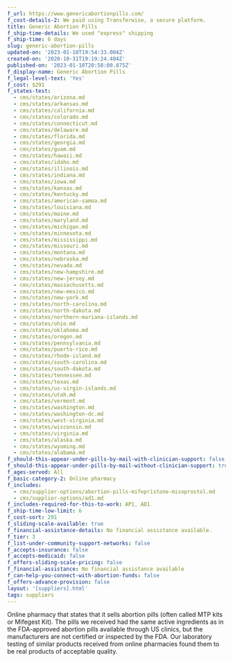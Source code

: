 ```yaml
---
f_url: https://www.genericabortionpills.com/
f_cost-details-2: We paid using Transferwise, a secure platform.
title: Generic Abortion Pills
f_ship-time-details: We used "express" shipping
f_ship-time: 6 days
slug: generic-abortion-pills
updated-on: '2023-01-10T19:54:33.004Z'
created-on: '2020-10-31T19:19:24.404Z'
published-on: '2023-01-10T20:58:00.875Z'
f_display-name: Generic Abortion Pills
f_legal-level-text: 'Yes'
f_cost: $291
f_states-test:
  - cms/states/arizona.md
  - cms/states/arkansas.md
  - cms/states/california.md
  - cms/states/colorado.md
  - cms/states/connecticut.md
  - cms/states/delaware.md
  - cms/states/florida.md
  - cms/states/georgia.md
  - cms/states/guam.md
  - cms/states/hawaii.md
  - cms/states/idaho.md
  - cms/states/illinois.md
  - cms/states/indiana.md
  - cms/states/iowa.md
  - cms/states/kansas.md
  - cms/states/kentucky.md
  - cms/states/american-samoa.md
  - cms/states/louisiana.md
  - cms/states/maine.md
  - cms/states/maryland.md
  - cms/states/michigan.md
  - cms/states/minnesota.md
  - cms/states/mississippi.md
  - cms/states/missouri.md
  - cms/states/montana.md
  - cms/states/nebraska.md
  - cms/states/nevada.md
  - cms/states/new-hampshire.md
  - cms/states/new-jersey.md
  - cms/states/massachusetts.md
  - cms/states/new-mexico.md
  - cms/states/new-york.md
  - cms/states/north-carolina.md
  - cms/states/north-dakota.md
  - cms/states/northern-mariana-islands.md
  - cms/states/ohio.md
  - cms/states/oklahoma.md
  - cms/states/oregon.md
  - cms/states/pennsylvania.md
  - cms/states/puerto-rico.md
  - cms/states/rhode-island.md
  - cms/states/south-carolina.md
  - cms/states/south-dakota.md
  - cms/states/tennessee.md
  - cms/states/texas.md
  - cms/states/us-virgin-islands.md
  - cms/states/utah.md
  - cms/states/vermont.md
  - cms/states/washington.md
  - cms/states/washington-dc.md
  - cms/states/west-virginia.md
  - cms/states/wisconsin.md
  - cms/states/virginia.md
  - cms/states/alaska.md
  - cms/states/wyoming.md
  - cms/states/alabama.md
f_should-this-appear-under-pills-by-mail-with-clinician-support: false
f_should-this-appear-under-pills-by-mail-without-clinician-support: true
f_ages-served: All
f_basic-category-2: Online pharmacy
f_includes:
  - cms/supplier-options/abortion-pills-mifepristone-misoprostol.md
  - cms/supplier-options/ad1.md
f_includes-required-for-this-to-work: AP1, AD1
f_ship-time-low-limit: 6
f_cost-sort: 291
f_sliding-scale-available: true
f_financial-assistance-details: No financial assistance available.
f_tier: 3
f_list-under-community-support-networks: false
f_accepts-insurance: false
f_accepts-medicaid: false
f_offers-sliding-scale-pricing: false
f_financial-assistance: No financial assistance available
f_can-help-you-connect-with-abortion-funds: false
f_offers-advance-provision: false
layout: '[suppliers].html'
tags: suppliers
---
```


Online pharmacy that states that it sells abortion pills (often called MTP kits or Mifegest Kit). The pills we received had the same active ingredients as in the FDA-approved abortion pills available through US clinics, but the manufacturers are not certified or inspected by the FDA. Our laboratory testing of similar products received from online pharmacies found them to be real products of acceptable quality.

‍

‍
